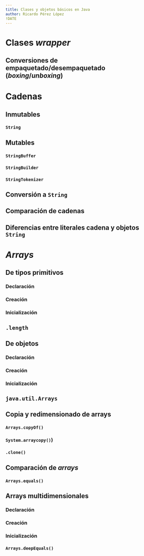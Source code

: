 ```yaml
---
title: Clases y objetos básicos en Java
author: Ricardo Pérez López
!DATE
---
```


# Clases *wrapper*

## Conversiones de empaquetado/desempaquetado (*boxing*/*unboxing*)

# Cadenas

## Inmutables

### `String`

## Mutables

### `StringBuffer`

### `StringBuilder`

### `StringTokenizer`

## Conversión a `String`

## Comparación de cadenas

## Diferencias entre literales cadena y objetos `String`

# *Arrays*

## De tipos primitivos

### Declaración

### Creación

### Inicialización

## `.length`

## De objetos

### Declaración

### Creación

### Inicialización

## `java.util.Arrays`

## Copia y redimensionado de arrays

### `Arrays.copyOf()`

### `System.arraycopy()`)

### `.clone()`

## Comparación de *arrays*

### `Arrays.equals()`

## Arrays multidimensionales

### Declaración

### Creación

### Inicialización

### `Arrays.deepEquals()`

